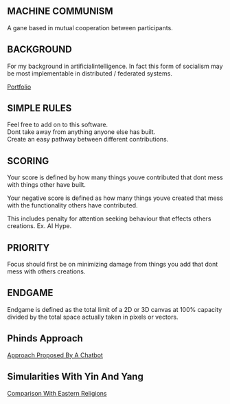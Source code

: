## MACHINE COMMUNISM
A gane based in mutual cooperation between participants.

## BACKGROUND
For my background in artificialintelligence. In fact this form of socialism may be most implementable in distributed / federated systems.

[Portfolio](https://github.com/LWFlouisa/MarshallUnlearning)

## SIMPLE RULES
Feel free to add on to this software.<br />
Dont take away from anything anyone else has built.<br />
Create an easy pathway between different contributions.<br />

## SCORING
Your score is defined by how many things youve contributed that dont mess with things other have built.<br />

Your negative score is defined as how many things youve created that mess with the functionality others have contributed.<br />

This includes penalty for attention seeking behaviour that effects others creations. Ex. AI Hype.<br />

## PRIORITY
Focus should first be on minimizing damage from things you add that dont mess with others creations.

## ENDGAME
Endgame is defined as the total limit of a 2D or 3D canvas at 100% capacity divided by the total space actually taken in pixels or vectors.

## Phinds Approach
[Approach Proposed By A Chatbot](https://lwflouisa.github.io/MachineCommunism/Implementation/PhindsApproach)

## Simularities With Yin And Yang
[Comparison With Eastern Religions](https://lwflouisa.github.io/MachineCommunism/Implementation/SimularitiesWithYinAndYang.html)
